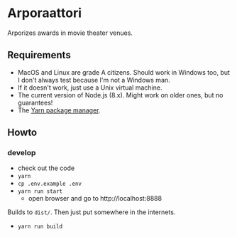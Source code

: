 # Arporaattori

Arporizes awards in movie theater venues.

## Requirements

* MacOS and Linux are grade A citizens. Should work in Windows too, but I don't
  always test because I'm not a Windows man.
* If it doesn't work, just use a Unix virtual machine.
* The current version of Node.js (8.x). Might work on older ones, but no guarantees!
* The [Yarn package manager](https://yarnpkg.com).

## Howto

### develop

* check out the code
* `yarn`
* `cp .env.example .env`
* `yarn run start`
  * open browser and go to http://localhost:8888

Builds to `dist/`. Then just put somewhere in the internets.

* `yarn run build`

